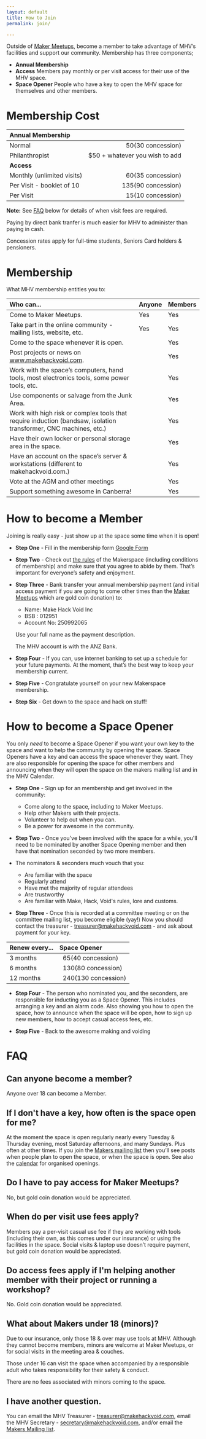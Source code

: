 ```yaml
---
layout: default
title: How to Join
permalink: join/

---
```


Outside of [Maker Meetups](/community/meetings), become a member to take advantage of MHV’s facilities and support our community. Membership has three components;

* **Annual Membership**
* **Access** Members pay monthly or per visit access for their use of the MHV space.
* **Space Opener** People who have a key to open the MHV space for themselves and other members.

# Membership Cost

|Annual Membership| |
|:---------|---------:|
|Normal | $50 ($30 concession)|
|Philanthropist|$50 + whatever you wish to add|
|**Access**| |
|Monthly (unlimited visits)|$60 ($35 concession)|
|Per Visit - booklet of 10|$135 ($90 concession)|
|Per Visit|$15 ($10 concession)|

**Note:** See <a href="#faq">FAQ</a> below for details of when visit fees are required.

Paying by direct bank tranfer is much easier for MHV to administer than paying in cash.

Concession rates apply for full-time students, Seniors Card holders &amp; pensioners.

# Membership
What MHV membership entitles you to:

|Who can...|Anyone|Members|
|:---------|:-----|:------|
|Come to Maker Meetups.|Yes|Yes|
|Take part in the online community - mailing lists, website, etc.|Yes|Yes|
|Come to the space whenever it is open.||Yes|
|Post projects or news on www.makehackvoid.com.||Yes|
|Work with the space’s computers, hand tools, most electronics tools, some power tools, etc.||Yes|
|Use components or salvage from the Junk Area.||Yes|
|Work with high risk or complex tools that require induction (bandsaw, isolation transformer, CNC machines, etc.)||Yes|
|Have their own locker or personal storage area in the space.||Yes|
|Have an account on the space’s server & workstations (different to makehackvoid.com.)||Yes|
|Vote at the AGM and other meetings||Yes|
|Support something awesome in Canberra!||Yes|

# How to become a Member

Joining is really easy - just show up at the space some time when it is open!

* **Step One** - Fill in the membership form  [Google Form](https://docs.google.com/forms/d/1Yu7iUOJPQHefiLgDue3oAbMBu-4s87f_tygPlz5Isw0/viewform)

* **Step Two** - Check out [the rules](http://wiki.makehackvoid.com/policy:rules_draft) of the Makerspace (including conditions of membership) and make sure that you agree to abide by them. That’s important for everyone’s safety and enjoyment.

* **Step Three** - Bank transfer your annual membership payment (and initial access payment if you are going to come other times than the [Maker Meetups](/meetings) which are gold coin donation) to:

    + Name: Make Hack Void Inc
    + BSB : 012951
    + Account No: 250992065

    Use your full name as the payment description.

    The MHV account is with the ANZ Bank.

* **Step Four** - If you can, use internet banking to set up a schedule for your future payments. At the moment, that’s the best way to keep your membership current.

* **Step Five** - Congratulate yourself on your new Makerspace membership.

* **Step Six** - Get down to the space and hack on stuff!

# How to become a Space Opener

You only <i>need</i> to become a Space Opener if you want your own key to the space and want to help the community by opening the space. Space Openers have a key and can access the space whenever they want. They are also responsible for opening the space for other members and announcing when they will open the space on the makers mailing list and in the MHV Calendar.


* **Step One** - Sign up for an membership and get involved in the community:
    + Come along to the space, including to Maker Meetups.
    + Help other Makers with their projects.
    + Volunteer to help out when you can.
    + Be a power for awesome in the community.

* **Step Two** - Once you've been involved with the space for a while, you'll need to be nominated by another Space Opening member and then have that nomination seconded by two more members.

* The nominators &amp; seconders much vouch that you:
    + Are familiar with the space
    + Regularly attend
    + Have met the majority of regular attendees
    + Are trustworthy
    + Are familiar with Make, Hack, Void's rules, lore and customs.

* **Step Three** - Once this is recorded at a committee meeting or on the committee mailing list, you become eligible (yay!) Now you should contact the treasurer - [treasurer@makehackvoid.com](mailto:treasurer@makehackvoid.com) - and ask about payment for your key.

|Renew every...|Space Opener|
|:-------------|:-----------|
|3 months|  $65 ($40 concession)|
|6 months|  $130 ($80 concession)|
|12 months|  $240 ($130 concession)|

* **Step Four** - The person who nominated you, and the seconders, are responsible for inducting you as a Space Opener. This includes arranging a key and an alarm code. Also showing you how to open the space, how to announce when the space will be open, how to sign up new members, how to accept casual access fees, etc.

* **Step Five** - Back to the awesome making and voiding

# FAQ

## Can anyone become a member?
Anyone over 18 can become a Member.

## If I don't have a key, how often is the space open for me?
At the moment the space is open regularly nearly every Tuesday &amp; Thursday evening, most Saturday afternoons, and many Sundays. Plus often at other times. If you join the [Makers mailing list](/mailman/listinfo/makers) then you’ll see posts when people plan to open the space, or when the space is open. See also the [calendar](https://www.google.com/calendar/embed?src=s9j75t8siijp625kfmjob13rv4%40group.calendar.google.com&ctz=Australia/Sydney) for organised openings.

## Do I have to pay access for Maker Meetups?
No, but gold coin donation would be appreciated.

## When do per visit use fees apply?
Members pay a per-visit casual use fee if they are working with tools (including their own, as this comes under our insurance) or using the facilities in the space. Social visits &amp; laptop use doesn’t require payment, but gold coin donation would be appreciated.

## Do access fees apply if I'm helping another member with their project or running a workshop?
No. Gold coin donation would be appreciated.

## What about Makers under 18 (minors)?

Due to our insurance, only those 18 &amp; over may use tools at MHV.  Although they cannot become members, minors are welcome at Maker Meetups, or for social visits in the meeting area &amp; couches.

Those under 16 can visit the space when accompanied by a responsible adult who takes responsibility for their safety &amp; conduct.

There are no fees associated with minors coming to the space.

## I have another question.
You can email the MHV Treasurer - [treasurer@makehackvoid.com](mailto:treasurer@makehackvoid.com), email the MHV Secretary - [secretary@makehackvoid.com](mailto:secretary@makehackvoid.com), and/or email the [Makers Mailing list](/mailman/listinfo/makers/).
